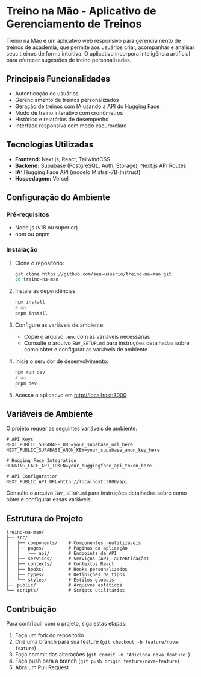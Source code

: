 # Treino na Mão - Aplicativo de Gerenciamento de Treinos

Treino na Mão é um aplicativo web responsivo para gerenciamento de treinos de academia, que permite aos usuários criar, acompanhar e analisar seus treinos de forma intuitiva. O aplicativo incorpora inteligência artificial para oferecer sugestões de treino personalizadas.

## Principais Funcionalidades

- Autenticação de usuários
- Gerenciamento de treinos personalizados
- Geração de treinos com IA usando a API do Hugging Face
- Modo de treino interativo com cronômetros
- Histórico e relatórios de desempenho
- Interface responsiva com modo escuro/claro

## Tecnologias Utilizadas

- **Frontend:** Next.js, React, TailwindCSS
- **Backend:** Supabase (PostgreSQL, Auth, Storage), Next.js API Routes
- **IA:** Hugging Face API (modelo Mistral-7B-Instruct)
- **Hospedagem:** Vercel

## Configuração do Ambiente

### Pré-requisitos

- Node.js (v18 ou superior)
- npm ou pnpm

### Instalação

1. Clone o repositório:
   ```bash
   git clone https://github.com/seu-usuario/treino-na-mao.git
   cd treino-na-mao
   ```

2. Instale as dependências:
   ```bash
   npm install
   # ou
   pnpm install
   ```

3. Configure as variáveis de ambiente:
   - Copie o arquivo `.env` com as variáveis necessárias
   - Consulte o arquivo `ENV_SETUP.md` para instruções detalhadas sobre como obter e configurar as variáveis de ambiente

4. Inicie o servidor de desenvolvimento:
   ```bash
   npm run dev
   # ou
   pnpm dev
   ```

5. Acesse o aplicativo em [http://localhost:3000](http://localhost:3000)

## Variáveis de Ambiente

O projeto requer as seguintes variáveis de ambiente:

```
# API Keys
NEXT_PUBLIC_SUPABASE_URL=your_supabase_url_here
NEXT_PUBLIC_SUPABASE_ANON_KEY=your_supabase_anon_key_here

# Hugging Face Integration
HUGGING_FACE_API_TOKEN=your_huggingface_api_token_here

# API Configuration
NEXT_PUBLIC_API_URL=http://localhost:3000/api
```

Consulte o arquivo `ENV_SETUP.md` para instruções detalhadas sobre como obter e configurar essas variáveis.

## Estrutura do Projeto

```
treino-na-mao/
├── src/
│   ├── components/    # Componentes reutilizáveis
│   ├── pages/         # Páginas da aplicação
│   │   └── api/       # Endpoints da API
│   ├── services/      # Serviços (API, autenticação)
│   ├── contexts/      # Contextos React
│   ├── hooks/         # Hooks personalizados
│   ├── types/         # Definições de tipos
│   └── styles/        # Estilos globais
├── public/            # Arquivos estáticos
└── scripts/           # Scripts utilitários
```

## Contribuição

Para contribuir com o projeto, siga estas etapas:

1. Faça um fork do repositório
2. Crie uma branch para sua feature (`git checkout -b feature/nova-feature`)
3. Faça commit das alterações (`git commit -m 'Adiciona nova feature'`)
4. Faça push para a branch (`git push origin feature/nova-feature`)
5. Abra um Pull Request
